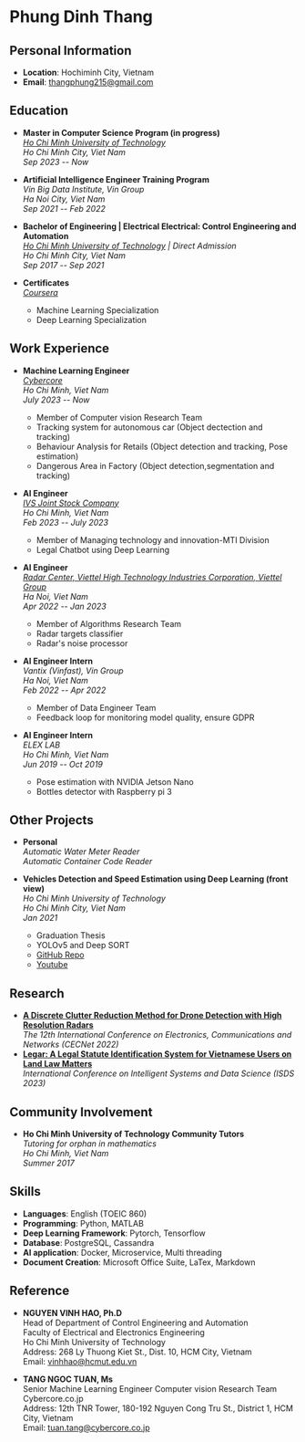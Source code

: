 # Phung Dinh Thang

## Personal Information
- **Location**: Hochiminh City, Vietnam
- **Email**: thangphung215@gmail.com

## Education
- **Master in Computer Science Program (in progress)**  
  *[Ho Chi Minh University of Technology](https://pgs.hcmut.edu.vn/)*  
  *Ho Chi Minh City, Viet Nam*  
  *Sep 2023 -- Now*

- **Artificial Intelligence Engineer Training Program**  
  *Vin Big Data Institute, Vin Group*  
  *Ha Noi City, Viet Nam*  
  *Sep 2021 -- Feb 2022*

- **Bachelor of Engineering | Electrical Electrical: Control Engineering and Automation**  
  *[Ho Chi Minh University of Technology](https://hcmut.edu.vn/) | Direct Admission*  
  *Ho Chi Minh City, Viet Nam*  
  *Sep 2017 -- Sep 2021*

- **Certificates**  
  *[Coursera](coursera.org)*  
  - Machine Learning Specialization
  - Deep Learning Specialization

## Work Experience
- **Machine Learning Engineer**  
  *[Cybercore](cybercore.co.jp)*  
  *Ho Chi Minh, Viet Nam*  
  *July 2023 -- Now*  
  - Member of Computer vision Research Team
  - Tracking system for autonomous car (Object dectection and tracking)
  - Behaviour Analysis for Retails (Object detection and tracking, Pose estimation)
  - Dangerous Area in Factory (Object detection,segmentation and tracking)

- **AI Engineer**  
  *[IVS Joint Stock Company](https://indivisys.vn/)*  
  *Ho Chi Minh, Viet Nam*  
  *Feb 2023 -- July 2023*  
  - Member of Managing technology and innovation-MTI Division
  - Legal Chatbot using Deep Learning

- **AI Engineer**  
  *[Radar Center, Viettel High Technology Industries Corporation, Viettel Group](https://viettelhightech.vn/)*  
  *Ha Noi, Viet Nam*  
  *Apr 2022 -- Jan 2023*  
  - Member of Algorithms Research Team
  - Radar targets classifier
  - Radar's noise processor

- **AI Engineer Intern**  
  *Vantix (Vinfast), Vin Group*  
  *Ha Noi, Viet Nam*  
  *Feb 2022 -- Apr 2022*  
  - Member of Data Engineer Team
  - Feedback loop for monitoring model quality, ensure GDPR

- **AI Engineer Intern**  
  *ELEX LAB*  
  *Ho Chi Minh, Viet Nam*  
  *Jun 2019 -- Oct 2019*  
  - Pose estimation with NVIDIA Jetson Nano
  - Bottles detector with Raspberry pi 3

## Other Projects

- **Personal**  
  *Automatic Water Meter Reader* \
  *Automatic Container Code Reader*

- **Vehicles Detection and Speed Estimation using Deep Learning (front view)**  
  *Ho Chi Minh University of Technology*  
  *Ho Chi Minh City, Viet Nam*  
  *Jan 2021*  
  - Graduation Thesis
  - YOLOv5 and Deep SORT
  - [GitHub Repo](https://github.com/thangphung215/Vehicle_detection_tracking_speed_estimation_front_view)
  - [Youtube](https://www.youtube.com/watch?v=CZPUt3wOUQM)

## Research
- **[A Discrete Clutter Reduction Method for Drone Detection with High Resolution Radars](https://ebooks.iospress.nl/doi/10.3233/FAIA220543)**  
  *The 12th International Conference on Electronics, Communications and Networks (CECNet 2022)*  
- **[Legar: A Legal Statute Identification System for Vietnamese Users on Land Law Matters](https://link.springer.com/chapter/10.1007/978-981-99-7666-9_23#chapter-info)**  
  *International Conference on Intelligent Systems and Data Science (ISDS 2023)* 

## Community Involvement
- **Ho Chi Minh University of Technology Community Tutors**  
  *Tutoring for orphan in mathematics*  
  *Ho Chi Minh, Viet Nam*  
  *Summer 2017*

## Skills
- **Languages**: English (TOEIC 860)
- **Programming**: Python, MATLAB
- **Deep Learning Framework**: Pytorch, Tensorflow
- **Database**: PostgreSQL, Cassandra
- **AI application**: Docker, Microservice, Multi threading
- **Document Creation**: Microsoft Office Suite, LaTex, Markdown

## Reference
- **NGUYEN VINH HAO, Ph.D**  
  Head of Department of Control Engineering and Automation  
  Faculty of Electrical and Electronics Engineering  
  Ho Chi Minh University of Technology  
  Address: 268 Ly Thuong Kiet St., Dist. 10, HCM City, Vietnam  
  Email: vinhhao@hcmut.edu.vn

- **TANG NGOC TUAN, Ms**  
  Senior Machine Learning Engineer
  Computer vision Research Team  
  Cybercore.co.jp  
  Address: 12th TNR Tower, 180-192 Nguyen Cong Tru St., District 1, HCM City, Vietnam  
  Email: tuan.tang@cybercore.co.jp
